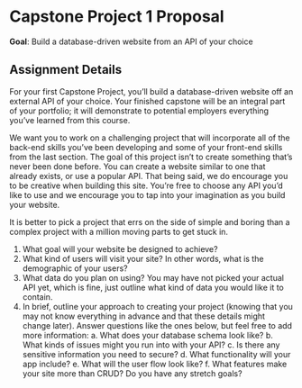 # Capstone Project 1 Proposal

**Goal**: Build a database-driven website from an API of your choice

## Assignment Details

For your first Capstone Project, you’ll build a database-driven website off an external API of your choice. Your finished capstone will be an integral part of your portfolio; it will demonstrate to potential employers everything you’ve learned from this course. 

We want you to work on a challenging project that will incorporate all of the back-end skills you’ve been developing and some of your front-end skills from the last section. The goal of this project isn’t to create something that’s never been done before. You can create a website similar to one that already exists, or use a popular API. That being said, we do encourage you to be creative when building this site. You’re free to choose any API you’d like to use and we encourage you to tap into your imagination as you build your website. 

It is better to pick a project that errs on the side of simple and boring than a complex project with a million moving parts to get stuck in.  

1. What goal will your website be designed to achieve?
2. What kind of users will visit your site? In other words, what is the demographic of
your users?
3. What data do you plan on using? You may have not picked your actual API yet,
which is fine, just outline what kind of data you would like it to contain.
4. In brief, outline your approach to creating your project (knowing that you may not
know everything in advance and that these details might change later). Answer
questions like the ones below, but feel free to add more information:
a. What does your database schema look like?
b. What kinds of issues might you run into with your API?
c. Is there any sensitive information you need to secure?
d. What functionality will your app include?
e. What will the user flow look like?
f. What features make your site more than CRUD? Do you have any stretch
goals?